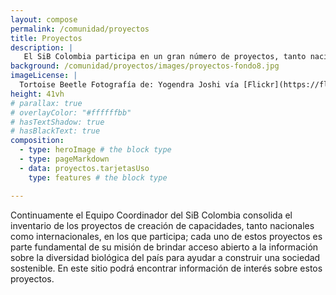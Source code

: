 ```yaml
---
layout: compose
permalink: /comunidad/proyectos
title: Proyectos
description: |
   El SiB Colombia participa en un gran número de proyectos, tanto nacionales como internacionales, que buscan fortalecer procesos de investigación, educación y toma de decisiones.
background: /comunidad/proyectos/images/proyectos-fondo8.jpg
imageLicense: |
  Tortoise Beetle Fotografía de: Yogendra Joshi vía [Flickr](https://flic.kr/p/XVxJSt)
height: 41vh
# parallax: true
# overlayColor: "#ffffffbb" 
# hasTextShadow: true
# hasBlackText: true
composition:
  - type: heroImage # the block type
  - type: pageMarkdown
  - data: proyectos.tarjetasUso
    type: features # the block type

---
```


Continuamente el Equipo Coordinador del SiB Colombia consolida el inventario de los proyectos de creación de capacidades, tanto nacionales como internacionales, en los que participa; cada uno de estos proyectos es parte fundamental de su misión de brindar acceso abierto a la información sobre la diversidad biológica del país para ayudar a construir una sociedad sostenible. En este sitio podrá encontrar información de interés sobre estos proyectos.
